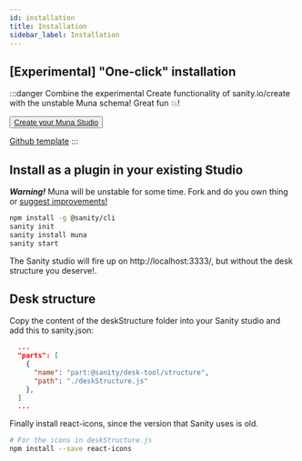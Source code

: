 ```yaml
---
id: installation
title: Installation
sidebar_label: Installation
---
```


## [Experimental] "One-click" installation

:::danger
Combine the experimental Create functionality of sanity.io/create with the unstable Muna schema! Great fun 💥!

<button class="button"><a href="https://www.sanity.io/create?template=tarjelavik/sanity-template-muna">Create your Muna Studio</a></button> 

[Github template](https://github.com/tarjelavik/sanity-template-muna)
:::

## Install as a plugin in your existing Studio

***Warning!*** Muna will be unstable for some time. Fork and do you own thing or [suggest improvements!](https://github.com/tarjelavik/sanity-plugin-muna/issues) 

```bash
npm install -g @sanity/cli
sanity init
sanity install muna
sanity start
```

The Sanity studio will fire up on http://localhost:3333/, but without the desk structure you deserve!.

## Desk structure

Copy the content of the deskStructure folder into your Sanity studio and add this to sanity.json:

```json
  ...
  "parts": [
    {
      "name": "part:@sanity/desk-tool/structure",
      "path": "./deskStructure.js"
    },
  ]
  ...
```

Finally install react-icons, since the version that Sanity uses is old.

```bash
# For the icons in deskStructure.js
npm install --save react-icons
```
